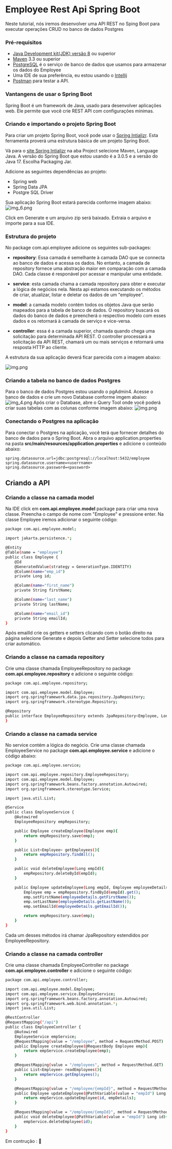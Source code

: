 # Employee Rest Api Spring Boot

Neste tutorial, nós iremos desenvolver uma API REST no Sping Boot para executar operações CRUD no banco de dados Postgres

### Pré-requisitos

* [Java Development kit(JDK) versão 8](https://www.oracle.com/java/technologies/downloads/) ou superior
* [Maven](https://maven.apache.org/download.cgi) 3.3 ou superior
* [PostgreSQL](https://www.postgresql.org/) é o serviço de banco de dados que usamos para armazenar os dados do Employee
* Uma IDE de sua preferência, eu estou usando o [Intellij](https://www.jetbrains.com/idea/download/#section=windows)
* [Postman](https://www.postman.com/downloads/) para testar a API. 

### Vantangens de usar o Spring Boot
Spring Boot é um framework de Java, usado para desenvolver aplicações web. Ele permite que você crie REST API com configurações
mínimas. 

### Criando e importando o projeto Spring Boot

Para criar um projeto Spring Boot, você pode usar o [Spring Intializr](https://start.spring.io/). Esta ferramenta proverá 
uma estrutura básica de um projeto Spring Boot.

Vá para o [site Spring Intializr](https://start.spring.io/) na aba Project selecione Maven, Language Java. A versão do
Spring Boot que estou usando é a 3.0.5 e a versão do Java 17. Escolha Packaging Jar.

Adicione as seguintes dependências ao projeto:
* Spring web
* Spring Data JPA
* Postgre SQL Driver

Sua aplicação Spring Boot estará parecida conforme imagem abaixo:
![img_6.png](img/img_6.png)

Click em Generate e um arquivo zip será baixado. Extraia o arquivo e importe para a sua IDE. 

### Estrutura do projeto

No package com.api.employee adicione os seguintes sub-packages:
* **repository**: Essa camada é semelhante à camada DAO que se connecta ao banco de dados e acessa os dados.
No entanto, a camada de repository fornece uma abstração maior em comparação com a camada DAO. Cada classe é
responável por acessar e manipular uma entidade. 

* **service**: esta camada chama a camada repository para obter e executar a lógica de negócios nela. Nesta api
estamos executando os métodos de criar, atualizar, listar e deletar os dados de um "employee".

* **model**: a camada modelo contém todos os objetos Java que serão mapeados para a tabela de banco de dados.
O repository buscará os dados do banco de dados e preencherá o respectivo modelo com esses dados e os retornará
à camada de serviço e vice-versa.

* **controller**: essa é a camada superior, chamada quando chega uma solicitação para determinada API REST. O
controller processará a solicitação da API REST, chamará um ou mais serviços e retornará uma resposta HTTP ao cliente.

A estrutura da sua aplicação deverá ficar parecida com a imagem abaixo:

![img.png](img/img.png)

### Criando a tabela no banco de dados Postgres
Para o banco de dados Postgres estou usando o pgAdmin4. Acesse o banco de dados e crie um novo Database conforme imgem
abaixo:
![img_4.png](img/img_4.png)
Após criar o Database, abre o Query Tool onde você poderá criar suas tabelas com as colunas conforme imagem abaixo:
![img.png](img/img_7.png)
### Conectando o Postgres na aplicação

Para conectar o Postgres na aplicação, você terá que fornecer detalhes do banco de dados para o Spring Boot. 
Abra o arquivo application.properties na pasta **src/main/resources/application.properties** e adicione o conteúdo abaixo:

```
spring.datasource.url=jdbc:postgresql://localhost:5432/employee
spring.datasource.username=<userrname>
spring.datasource.password=<password>
````

## Criando a API

### Criando a classe na camada model
Na IDE click em **com.api.employee.model** package para criar uma nova classe. Preencha o campo de nome com "Employee" e
pressione enter.
Na classe Employee iremos adicionar o seguinte código:

```bash
package com.api.employee.model;

import jakarta.persistence.*;

@Entity
@Table(name = "employee")
public class Employee {
    @Id
    @GeneratedValue(strategy = GenerationType.IDENTITY)
    @Column(name="emp_id")
    private Long id;

    @Column(name="first_name")
    private String firstName;

    @Column(name="last_name")
    private String lastName;

    @Column(name="email_id")
    private String emailId;
}
````

Após emailId crie os getters e setters clicando com o botão direito na página selecione Generate e depois Getter and Setter
selecione todos para criar automático.

### Criando a classe na camada repository
Crie uma classe chamada EmployeeRepository no package **com.api.employee.repository** e adicione o seguinte código:

```bash
package com.api.employee.repository;

import com.api.employee.model.Employee;
import org.springframework.data.jpa.repository.JpaRepository;
import org.springframework.stereotype.Repository;

@Repository
public interface EmployeeRepository extends JpaRepository<Employee, Long> {
}

```
### Criando a classe na camada service

No service contém a lógica do negócio. Crie uma classe chamada EmployeeService no package **com.api.employee.service**
e adicione o código abaixo:

````bash
package com.api.employee.service;

import com.api.employee.repository.EmployeeRepository;
import com.api.employee.model.Employee;
import org.springframework.beans.factory.annotation.Autowired;
import org.springframework.stereotype.Service;

import java.util.List;

@Service
public class EmployeeService {
    @Autowired
    EmployeeRepository empRepository;

    public Employee createEmployee(Employee emp){
        return empRepository.save(emp);
    }

    public List<Employee> getEmployees(){
        return empRepository.findAll();
    }

    public void deleteEmployee(Long empId){
        empRepository.deleteById(empId);
    }

    public Employee updateEmployee(Long empId, Employee employeeDetails){
        Employee emp = empRepository.findById(empId).get();
        emp.setFirstName(employeeDetails.getFirstName());
        emp.setLastName(employeeDetails.getLastName());
        emp.setEmailId(employeeDetails.getEmailId());

        return empRepository.save(emp);
    }
}
````
Cada um desses métodos irá chamar JpaRepository estendidos por EmployeeRepository.

### Criando a classe na camada controller

Crie uma classe chamada EmployeeController no package **com.api.employee.controller** e adicione o seguinte código:

````bash
package com.api.employee.controller;

import com.api.employee.model.Employee;
import com.api.employee.service.EmployeeService;
import org.springframework.beans.factory.annotation.Autowired;
import org.springframework.web.bind.annotation.*;
import java.util.List;

@RestController
@RequestMapping("/api")
public class EmployeeController {
    @Autowired
    EmployeeService empService;
    @RequestMapping(value = "/employee", method = RequestMethod.POST)
    public Employee createEmployee(@RequestBody Employee emp){
        return empService.createEmployee(emp);
    }

    @RequestMapping(value = "/employees", method = RequestMethod.GET)
    public List<Employee> readEmployees(){
        return empService.getEmployees();
    }

    @RequestMapping(value = "/employee/{empId}", method = RequestMethod.PUT)
    public Employee updateEmployee(@PathVariable(value = "empId") Long id, @RequestBody Employee empDetails ){
        return empService.updateEmployee(id, empDetails);
    }

    @RequestMapping(value = "/employee/{empId}", method = RequestMethod.DELETE)
    public void deleteEmployee(@PathVariable(value = "empId") Long id){
        empService.deleteEmployee(id);
    }
}

````

Em contrução :	🚧
